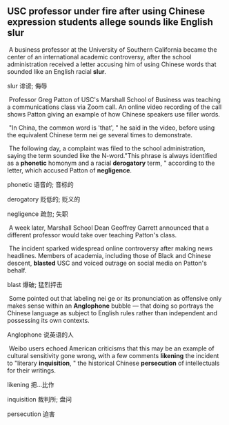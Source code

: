 ## USC professor under fire after using Chinese expression students allege sounds like English slur

​		A business professor at the University of Southern California became the center of an international academic controversy, after the school administration received a letter accusing him of using Chinese words that sounded like an English racial **slur**.

slur  诽谤; 侮辱

​		Professor Greg Patton of USC's Marshall School of Business was teaching a communications class via Zoom call. An online video recording of the call shows Patton giving an example of how Chinese speakers use filler words.

​		"In China, the common word is 'that', " he said in the video, before using the equivalent Chinese term nei ge several times to demonstrate.

​		The following day, a complaint was filed to the school administration, saying the term sounded like the N-word."This phrase is always identified as a **phonetic** homonym and a racial **derogatory** term, " according to the letter, which accused Patton of **negligence**.

phonetic  语音的; 音标的

derogatory  贬低的; 贬义的

negligence  疏忽; 失职

​		A week later, Marshall School Dean Geoffrey Garrett announced that a different professor would take over teaching Patton's class.

​		The incident sparked widespread online controversy after making news headlines. Members of academia, including those of Black and Chinese descent, **blasted** USC and voiced outrage on social media on Patton's behalf.

blast  爆破; 猛烈抨击

​		Some pointed out that labeling nei ge or its pronunciation as offensive only makes sense within an **Anglophone** bubble — that doing so portrays the Chinese language as subject to English rules rather than independent and possessing its own contexts.

Anglophone  说英语的人

​		Weibo users echoed American criticisms that this may be an example of cultural sensitivity gone wrong, with a few comments **likening** the incident to "literary **inquisition**, " the historical Chinese **persecution** of intellectuals for their writings.

likening  把...比作

inquisition  裁判所; 盘问

persecution  迫害